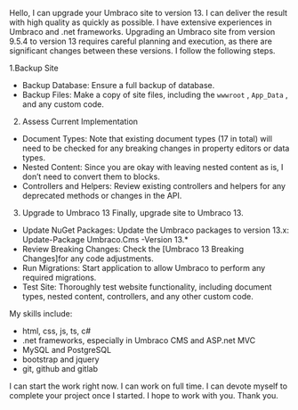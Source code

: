 Hello, I can upgrade your Umbraco site to version 13. I can deliver the result with high quality as quickly as possible. I have extensive experiences in Umbraco and .net frameworks. Upgrading an Umbraco site from version 9.5.4 to version 13 requires careful planning and execution, as there are significant changes between these versions. I follow the following steps.


1.Backup Site
 - Backup  Database: Ensure a full backup of  database.
 - Backup Files: Make a copy of site files, including the  `wwwroot` ,  `App_Data` , and any custom code.
2. Assess  Current Implementation
- Document Types: Note that existing document types (17 in total) will need to be checked for any breaking changes in property editors or data types.
- Nested Content: Since you are okay with leaving nested content as is, I don’t need to convert them to blocks.
- Controllers and Helpers: Review  existing controllers and helpers for any deprecated methods or changes in the API.
3. Upgrade to Umbraco 13
Finally, upgrade  site to Umbraco 13.
 - Update NuGet Packages: Update the Umbraco packages to version 13.x:
Update-Package Umbraco.Cms -Version 13.*
 - Review Breaking Changes: Check the [Umbraco 13 Breaking Changes]for any code adjustments.
 - Run Migrations: Start  application to allow Umbraco to perform any required migrations.
 - Test  Site: Thoroughly test  website functionality, including document types, nested content, controllers, and any other 
 custom code.

My skills include:
- html, css, js, ts, c#
- .net frameworks, especially in Umbraco CMS and ASP.net MVC
- MySQL and PostgreSQL
- bootstrap and jquery
- git, github and gitlab

I can start the work right now. I can work on full time. I can devote myself to complete your project once I started. I hope to work with you.
Thank you.